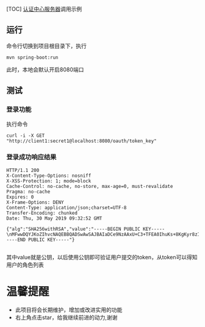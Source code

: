 [TOC]
[认证中心服务器](https://github.com/qq275860560/authorization-server)调用示例



## 运行
命令行切换到项目根目录下，执行
```
mvn spring-boot:run
```

此时，本地会默认开启8080端口

## 测试
### 登录功能
执行命令

```
curl -i -X GET   "http://client1:secret1@localhost:8080/oauth/token_key"

```

### 登录成功响应结果

```
HTTP/1.1 200
X-Content-Type-Options: nosniff
X-XSS-Protection: 1; mode=block
Cache-Control: no-cache, no-store, max-age=0, must-revalidate
Pragma: no-cache
Expires: 0
X-Frame-Options: DENY
Content-Type: application/json;charset=UTF-8
Transfer-Encoding: chunked
Date: Thu, 30 May 2019 09:32:52 GMT

{"alg":"SHA256withRSA","value":"-----BEGIN PUBLIC KEY-----\nMFwwDQYJKoZIhvcNAQEBBQADSwAwSAJBAIaDCe9NzAAxU+C3+TFEA0IhuKs+8KgKyr8zIT3TpivBTNhlymOe0U5+L1yK7nWAu5JehXX7snnb79cF2IjJKg8CAwEAAQ==\n-----END PUBLIC KEY-----"}


```

其中value就是公钥，以后使用公钥即可验证用户提交的token，从token可以得知用户的角色列表




# 温馨提醒

* 此项目将会长期维护，增加或改进实用的功能
* 右上角点击star，给我继续前进的动力,谢谢